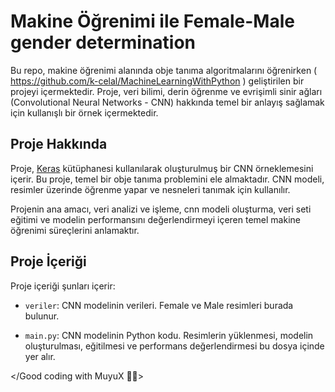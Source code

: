 # Makine Öğrenimi ile Female-Male gender determination

Bu repo, makine öğrenimi alanında obje tanıma algoritmalarını öğrenirken ( https://github.com/k-celal/MachineLearningWithPython ) geliştirilen bir projeyi içermektedir. Proje, veri bilimi, derin öğrenme ve evrişimli sinir ağları (Convolutional Neural Networks - CNN) hakkında temel bir anlayış sağlamak için kullanışlı bir örnek içermektedir.

## Proje Hakkında

Proje, [Keras](https://keras.io/) kütüphanesi kullanılarak oluşturulmuş bir CNN örneklemesini içerir. Bu proje, temel bir obje tanıma problemini ele almaktadır. CNN modeli, resimler üzerinde öğrenme yapar ve nesneleri tanımak için kullanılır.

Projenin ana amacı, veri analizi ve işleme, cnn modeli oluşturma, veri seti eğitimi ve modelin performansını değerlendirmeyi içeren temel makine öğrenimi süreçlerini anlamaktır.

## Proje İçeriği

Proje içeriği şunları içerir:

- `veriler`: CNN modelinin verileri. Female ve Male resimleri burada bulunur.

- `main.py`: CNN modelinin Python kodu. Resimlerin yüklenmesi, modelin oluşturulması, eğitilmesi ve performans değerlendirmesi bu dosya içinde yer alır.

</Good coding with MuyuX 👨‍💻>
